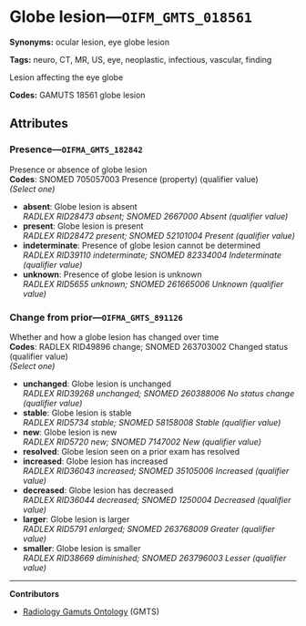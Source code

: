 # Globe lesion—`OIFM_GMTS_018561`

**Synonyms:** ocular lesion, eye globe lesion

**Tags:** neuro, CT, MR, US, eye, neoplastic, infectious, vascular, finding

Lesion affecting the eye globe

**Codes:** GAMUTS 18561 globe lesion

## Attributes

### Presence—`OIFMA_GMTS_182842`

Presence or absence of globe lesion  
**Codes**: SNOMED 705057003 Presence (property) (qualifier value)  
*(Select one)*

- **absent**: Globe lesion is absent  
_RADLEX RID28473 absent; SNOMED 2667000 Absent (qualifier value)_
- **present**: Globe lesion is present  
_RADLEX RID28472 present; SNOMED 52101004 Present (qualifier value)_
- **indeterminate**: Presence of globe lesion cannot be determined  
_RADLEX RID39110 indeterminate; SNOMED 82334004 Indeterminate (qualifier value)_
- **unknown**: Presence of globe lesion is unknown  
_RADLEX RID5655 unknown; SNOMED 261665006 Unknown (qualifier value)_

### Change from prior—`OIFMA_GMTS_891126`

Whether and how a globe lesion has changed over time  
**Codes**: RADLEX RID49896 change; SNOMED 263703002 Changed status (qualifier value)  
*(Select one)*

- **unchanged**: Globe lesion is unchanged  
_RADLEX RID39268 unchanged; SNOMED 260388006 No status change (qualifier value)_
- **stable**: Globe lesion is stable  
_RADLEX RID5734 stable; SNOMED 58158008 Stable (qualifier value)_
- **new**: Globe lesion is new  
_RADLEX RID5720 new; SNOMED 7147002 New (qualifier value)_
- **resolved**: Globe lesion seen on a prior exam has resolved  
- **increased**: Globe lesion has increased  
_RADLEX RID36043 increased; SNOMED 35105006 Increased (qualifier value)_
- **decreased**: Globe lesion has decreased  
_RADLEX RID36044 decreased; SNOMED 1250004 Decreased (qualifier value)_
- **larger**: Globe lesion is larger  
_RADLEX RID5791 enlarged; SNOMED 263768009 Greater (qualifier value)_
- **smaller**: Globe lesion is smaller  
_RADLEX RID38669 diminished; SNOMED 263796003 Lesser (qualifier value)_

---

**Contributors**

- [Radiology Gamuts Ontology](https://gamuts.net/) (GMTS)